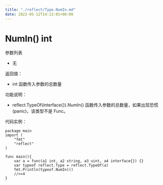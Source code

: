 ```yaml
---
title: "./reflect/Type.NumIn.md"
date: 2022-05-12T14:13:01+08:00
---
```

# NumIn() int

参数列表

- 无

返回值：

- int 函数传入参数的总数量

功能说明：

- reflect.TypeOf(interface{}).NumIn() 函数传入参数的总数量，如果出现恐慌(panic)，该类型不是 Func。

代码实例：
	
	package main
	import (
	    "fmt"
	    "reflect"
	)
	
	func main(){
		var a = func(a1 int, a2 string, a3 uint, a4 interface{}) {}
		var typeof reflect.Type = reflect.TypeOf(a)
		fmt.Println(typeof.NumIn())
		//>>4
	}

